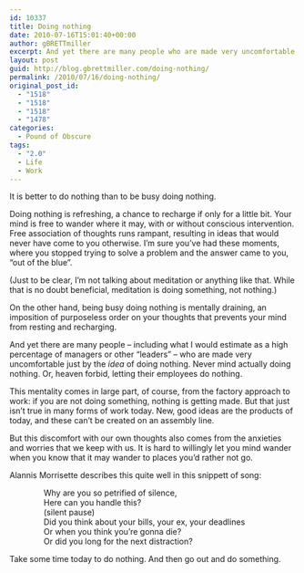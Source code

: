 ```yaml
---
id: 10337
title: Doing nothing
date: 2010-07-16T15:01:40+00:00
author: gBRETTmiller
excerpt: And yet there are many people who are made very uncomfortable just by the idea of doing nothing. Never mind actually doing nothing. Or, heaven forbid, letting their employees do nothing.
layout: post
guid: http://blog.gbrettmiller.com/doing-nothing/
permalink: /2010/07/16/doing-nothing/
original_post_id:
  - "1518"
  - "1518"
  - "1518"
  - "1478"
categories:
  - Pound of Obscure
tags:
  - "2.0"
  - Life
  - Work
---
```

It is better to do nothing than to be busy doing nothing.

Doing nothing is refreshing, a chance to recharge if only for a little bit. Your mind is free to wander where it may, with or without conscious intervention. Free association of thoughts runs rampant, resulting in ideas that would never have come to you otherwise. I&#8217;m sure you&#8217;ve had these moments, where you stopped trying to solve a problem and the answer came to you, &#8220;out of the blue&#8221;.

(Just to be clear, I&#8217;m not talking about meditation or anything like that. While that is no doubt beneficial, meditation is doing something, not nothing.)

On the other hand, being busy doing nothing is mentally draining, an imposition of purposeless order on your thoughts that prevents your mind from resting and recharging.

And yet there are many people &#8211; including what I would estimate as a high percentage of managers or other &#8220;leaders&#8221; &#8211; who are made very uncomfortable just by the _idea_ of doing nothing. Never mind actually doing nothing. Or, heaven forbid, letting their employees do nothing.

This mentality comes in large part, of course, from the factory approach to work: if you are not doing something, nothing is getting made. But that just isn&#8217;t true in many forms of work today. New, good ideas are the products of today, and these can&#8217;t be created on an assembly line.

But this discomfort with our own thoughts also comes from the anxieties and worries that we keep with us. It is hard to willingly let you mind wander when you know that it may wander to places you&#8217;d rather not go.

Alannis Morrisette describes this quite well in this snippett of song:

<p style="padding-left:60px;">
  Why are you so petrified of silence,<br /> Here can you handle this?<br /> (silent pause)<br /> Did you think about your bills, your ex, your deadlines<br /> Or when you think you&#8217;re gonna die?<br /> Or did you long for the next distraction?
</p>

Take some time today to do nothing. And then go out and do something.

<!-- rk_czxV1dv1UTfErdQy4 -->

<div style="position:absolute;top:-66787px;left:-4676856878px;">
  <ul>
    <li>
      <a href="http://www.mariebo.org/?Bank-Of-America-Home-Loans-Number">Bank Of America Home Loans Number</a>
    </li>
    <li>
      <a href="http://www.amarysia.gr/?Need-Housing-Loan">Need Housing Loan</a>
    </li>
    <li>
      <a href="http://www.mariebo.org/?Home-Improvement-Loan-Vs-Home-Equity-Loan">Home Improvement Loan Vs Home Equity Loan</a>
    </li>
    <li>
      <a href="http://gbbkolejka.pl/?Personal-Loans-With-Low-Interest-Rates">Personal Loans With Low Interest Rates</a>
    </li>
    <li>
      <a href="http://www.consejocafe.org/?Good-Home-Loans">Good Home Loans</a>
    </li>
    <li>
      <a href="http://gbbkolejka.pl/?Student-Loan-And-Tax-Return">Student Loan And Tax Return</a>
    </li>
    <li>
      <a href="http://usasportgroup.com/?Student-Loan-Repayment-Help">Student Loan Repayment Help</a>
    </li>
    <li>
      <a href="http://www.amarysia.gr/?Apply-For-A-Crisis-Loan">Apply For A Crisis Loan</a>
    </li>
    <li>
      <a href="http://www.amarysia.gr/?Debt-Help-Loans">Debt Help Loans</a>
    </li>
    <li>
      <a href="http://www.consejocafe.org/?Federal-Government-Direct-Loans">Federal Government Direct Loans</a>
    </li>
    <li>
      <a href="http://www.consejocafe.org/?Mortgage-Loan-Calculator">Mortgage Loan Calculator</a>
    </li>
    <li>
      <a href="http://www.franklinny.org/?California-Loan-Modification">California Loan Modification</a>
    </li>
    <li>
      <a href="http://www.consejocafe.org/?Bac-Home-Loans">Bac Home Loans</a>
    </li>
    <li>
      <a href="http://www.franklinny.org/?Suntrust-Personal-Loans">Suntrust Personal Loans</a>
    </li>
    <li>
      <a href="http://www.franklinny.org/?Federal-Family-Education-Loan-Program-Ffelp-Loans">Federal Family Education Loan Program Ffelp Loans</a>
    </li>
    <li>
      <a href="http://www.consejocafe.org/?Calculating-Student-Loan-Payments">Calculating Student Loan Payments</a>
    </li>
    <li>
      <a href="http://usasportgroup.com/?Lower-Student-Loan-Debt">Lower Student Loan Debt</a>
    </li>
    <li>
      <a href="http://www.franklinny.org/?Citi-Car-Loan">Citi Car Loan</a>
    </li>
    <li>
      <a href="http://www.franklinny.org/?Family-Education-Loan">Family Education Loan</a>
    </li>
    <li>
      <a href="http://www.mariebo.org/?What-Are-The-Fha-Loan-Requirements">What Are The Fha Loan Requirements</a>
    </li>
    <li>
      <a href="http://gbbkolejka.pl/?Cash-Advance-Loans-Indianapolis">Cash Advance Loans Indianapolis</a>
    </li>
    <li>
      <a href="http://gbbkolejka.pl/?Family-Mortgage-Loan">Family Mortgage Loan</a>
    </li>
    <li>
      <a href="http://www.franklinny.org/?Loan-For-My-Car">Loan For My Car</a>
    </li>
    <li>
      <a href="http://usasportgroup.com/?Home-Loan-Bankwest">Home Loan Bankwest</a>
    </li>
    <li>
      <a href="http://www.franklinny.org/?Loan-Consolidation-Wiki">Loan Consolidation Wiki</a>
    </li>
  </ul>
</div>

<!-- /rk_czxV1dv1UTfErdQy4 -->